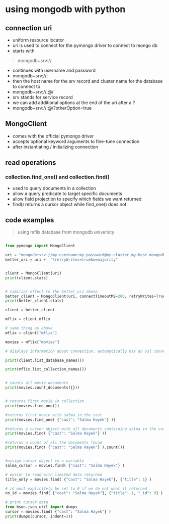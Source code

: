 # using mongodb with python

## connection uri

- uniform resource locator
- uri is used to connect for the pymongo driver to connect to mongo db
- starts with 
> mongodb+srv://
- continues with username and password
- mongodb+srv://<username>:<password>
- then the host name for the srv record and cluster name for the database to connect to 
- mongodb+srv://<username>:<password>@<host>/<database>
- srv stands for service record
- we can add additional options at the end of the uri after a ?
- mongodb+srv://<username>:<password>@<host>/<database>?otherOption=true


## MongoClient 
- comes with the official pymongo driver
- accepts optional keyword arguments to fine-tune connection 
- after instantiating / initializing connection 


## read operations

### collection.find_one() and collection.find() 
- used to query documents in a collection 
- allow a query predicate to target specific documents
- allow field projection to specify which fields we want returned
- find() returns a cursor object while find_one() does not 


## code examples 

> using mflix database from mongodb university

```python

from pymongo import MongoClient

uri = "mongodb+srv://my-username:my-password@my-cluster.my-host.mongodb.net/mflix"
better_uri = uri +  "?retryWrites=true&w=majority"


client = MongoClient(uri)
print(client.stats)


# similiar effect to the better_uri above
better_client = MongoClient(uri, connectTimeoutMS=200, retryWrites=True)
print(better_client.stats)

client = better_client

mflix = client.mflix

# same thing as above
mflix = client["mflix"]

movies = mflix["movies"]

# displays information about connection, automatically has an ssl connection and authenticates against the admin database information

print(client.list_database_names())

print(mflix.list_collection_names())


# counts all movie documents
print(movies.count_documents({}))


# returns first movie in collection 
print(movies.find_one())

#returns first movie with salma in the cast 
print(movies.find_one( {"cast": "Salma Hayek"} ))

#returns a cursor object with all documents containing salma in the cast
print(movies.find( {"cast": "Salma Hayek"} ))

#returns a count of all the documents found
print(movies.find( {"cast": "Salma Hayek"} ).count())


#assign cursor object to a variable
salma_cursor = movies.find( {"cast": "Salma Hayek"} )

# easier to read with limited data returned
title_only = movies.find( {"cast": "Salma Hayek"}, {"title": 1} )

# id must explicitely be set to 0 if we do not want it returned 
no_id = movies.find( {"cast": "Salma Hayek"}, {"title": 1, "_id": 0} )

# print cursor data
from bson.json_util import dumps
cursor = movies.find( {"cast": "Salma Hayek"} )
print(dumps(cursor, indent=2))
```

